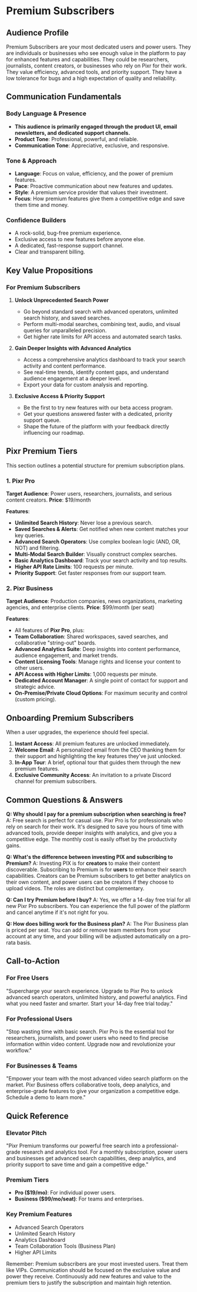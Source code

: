 # Premium Subscribers

## Audience Profile
Premium Subscribers are your most dedicated users and power users. They are individuals or businesses who see enough value in the platform to pay for enhanced features and capabilities. They could be researchers, journalists, content creators, or businesses who rely on Pixr for their work. They value efficiency, advanced tools, and priority support. They have a low tolerance for bugs and a high expectation of quality and reliability.

## Communication Fundamentals

### Body Language & Presence
- **This audience is primarily engaged through the product UI, email newsletters, and dedicated support channels.**
- **Product Tone**: Professional, powerful, and reliable.
- **Communication Tone**: Appreciative, exclusive, and responsive.

### Tone & Approach
- **Language**: Focus on value, efficiency, and the power of premium features.
- **Pace**: Proactive communication about new features and updates.
- **Style**: A premium service provider that values their investment.
- **Focus**: How premium features give them a competitive edge and save them time and money.

### Confidence Builders
- A rock-solid, bug-free premium experience.
- Exclusive access to new features before anyone else.
- A dedicated, fast-response support channel.
- Clear and transparent billing.

## Key Value Propositions

### For Premium Subscribers
1.  **Unlock Unprecedented Search Power**
    -   Go beyond standard search with advanced operators, unlimited search history, and saved searches.
    -   Perform multi-modal searches, combining text, audio, and visual queries for unparalleled precision.
    -   Get higher rate limits for API access and automated search tasks.

2.  **Gain Deeper Insights with Advanced Analytics**
    -   Access a comprehensive analytics dashboard to track your search activity and content performance.
    -   See real-time trends, identify content gaps, and understand audience engagement at a deeper level.
    -   Export your data for custom analysis and reporting.

3.  **Exclusive Access & Priority Support**
    -   Be the first to try new features with our beta access program.
    -   Get your questions answered faster with a dedicated, priority support queue.
    -   Shape the future of the platform with your feedback directly influencing our roadmap.

## Pixr Premium Tiers

This section outlines a potential structure for premium subscription plans.

### 1. Pixr Pro
**Target Audience**: Power users, researchers, journalists, and serious content creators.
**Price**: $19/month

**Features**:
-   **Unlimited Search History**: Never lose a previous search.
-   **Saved Searches & Alerts**: Get notified when new content matches your key queries.
-   **Advanced Search Operators**: Use complex boolean logic (AND, OR, NOT) and filtering.
-   **Multi-Modal Search Builder**: Visually construct complex searches.
-   **Basic Analytics Dashboard**: Track your search activity and top results.
-   **Higher API Rate Limits**: 100 requests per minute.
-   **Priority Support**: Get faster responses from our support team.

### 2. Pixr Business
**Target Audience**: Production companies, news organizations, marketing agencies, and enterprise clients.
**Price**: $99/month (per seat)

**Features**:
-   All features of **Pixr Pro**, plus:
-   **Team Collaboration**: Shared workspaces, saved searches, and collaborative "string-out" boards.
-   **Advanced Analytics Suite**: Deep insights into content performance, audience engagement, and market trends.
-   **Content Licensing Tools**: Manage rights and license your content to other users.
-   **API Access with Higher Limits**: 1,000 requests per minute.
-   **Dedicated Account Manager**: A single point of contact for support and strategic advice.
-   **On-Premise/Private Cloud Options**: For maximum security and control (custom pricing).

## Onboarding Premium Subscribers

When a user upgrades, the experience should feel special.

1.  **Instant Access**: All premium features are unlocked immediately.
2.  **Welcome Email**: A personalized email from the CEO thanking them for their support and highlighting the key features they've just unlocked.
3.  **In-App Tour**: A brief, optional tour that guides them through the new premium features.
4.  **Exclusive Community Access**: An invitation to a private Discord channel for premium subscribers.

## Common Questions & Answers

**Q: Why should I pay for a premium subscription when searching is free?**
A: Free search is perfect for casual use. Pixr Pro is for professionals who rely on search for their work. It's designed to save you hours of time with advanced tools, provide deeper insights with analytics, and give you a competitive edge. The monthly cost is easily offset by the productivity gains.

**Q: What's the difference between investing PIX and subscribing to Premium?**
A: Investing PIX is for **creators** to make their content discoverable. Subscribing to Premium is for **users** to enhance their search capabilities. Creators can be Premium subscribers to get better analytics on their own content, and power users can be creators if they choose to upload videos. The roles are distinct but complementary.

**Q: Can I try Premium before I buy?**
A: Yes, we offer a 14-day free trial for all new Pixr Pro subscribers. You can experience the full power of the platform and cancel anytime if it's not right for you.

**Q: How does billing work for the Business plan?**
A: The Pixr Business plan is priced per seat. You can add or remove team members from your account at any time, and your billing will be adjusted automatically on a pro-rata basis.

## Call-to-Action

### For Free Users
"Supercharge your search experience. Upgrade to Pixr Pro to unlock advanced search operators, unlimited history, and powerful analytics. Find what you need faster and smarter. Start your 14-day free trial today."

### For Professional Users
"Stop wasting time with basic search. Pixr Pro is the essential tool for researchers, journalists, and power users who need to find precise information within video content. Upgrade now and revolutionize your workflow."

### For Businesses & Teams
"Empower your team with the most advanced video search platform on the market. Pixr Business offers collaborative tools, deep analytics, and enterprise-grade features to give your organization a competitive edge. Schedule a demo to learn more."

## Quick Reference

### Elevator Pitch
"Pixr Premium transforms our powerful free search into a professional-grade research and analytics tool. For a monthly subscription, power users and businesses get advanced search capabilities, deep analytics, and priority support to save time and gain a competitive edge."

### Premium Tiers
-   **Pro ($19/mo)**: For individual power users.
-   **Business ($99/mo/seat)**: For teams and enterprises.

### Key Premium Features
-   Advanced Search Operators
-   Unlimited Search History
-   Analytics Dashboard
-   Team Collaboration Tools (Business Plan)
-   Higher API Limits

Remember: Premium subscribers are your most invested users. Treat them like VIPs. Communication should be focused on the exclusive value and power they receive. Continuously add new features and value to the premium tiers to justify the subscription and maintain high retention.